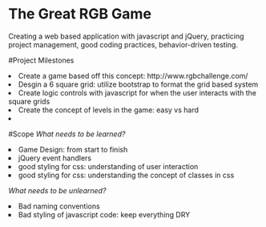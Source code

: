 # The Great RGB Game

Creating a web based application with javascript and jQuery, practicing project management, good coding practices, behavior-driven testing. 

#Project Milestones
<li> Create a game based off this concept: http://www.rgbchallenge.com/ </li>
<li> Desgin a 6 square grid: utilize bootstrap to format the grid based system </li>
<li> Create logic controls with javascript for when the user interacts with the square grids</li>
<li> Create the concept of levels in the game: easy vs hard</li>
<li> </li>

#Scope 
<i> What needs to be learned? </i>
  <li type="square"> Game Design: from start to finish</li>
  <li type="square"> jQuery event handlers</li>
  <li type="square"> good styling for css: understanding of user interaction</li>
  <li type="square"> good styling for css: understanding the concept of classes in css</li>
  
<i> What needs to be unlearned? </i>
    <li type="square"> Bad naming conventions</li>
    <li type="square"> Bad styling of javascript code: keep everything DRY</li>
